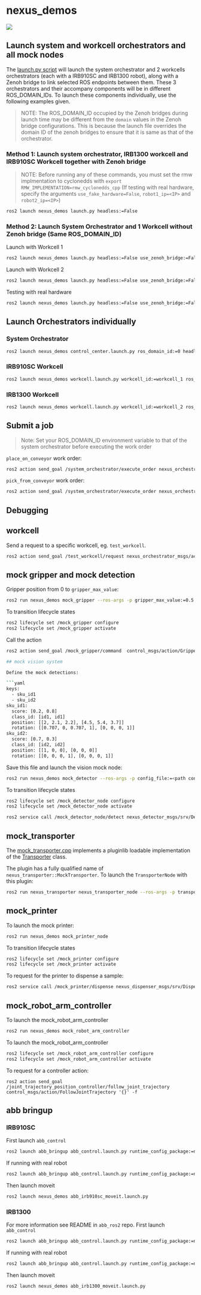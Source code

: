 # nexus_demos

![](../docs/media/nexus_demo.png)

## Launch system and workcell orchestrators and all mock nodes
The [launch.py script](launch/launch.py) will launch the system orchestrator and 2 workcells orchestrators (each with a IRB910SC and IRB1300 robot), along with a Zenoh bridge to link selected ROS endpoints between them. These 3 orchestrators and their accompany components will be in different ROS_DOMAIN_IDs. To launch these components individually, use the following examples given.

>NOTE: The ROS_DOMAIN_ID occupied by the Zenoh bridges during launch time may be different from the `domain` values in the Zenoh bridge configurations. This is because the launch file overrides the domain ID of the zenoh bridges to ensure that it is same as that of the orchestrator.

### Method 1: Launch system orchestrator, IRB1300 workcell and IRB910SC Workcell together with Zenoh bridge
> NOTE: Before running any of these commands, you must set the rmw implmentation to cyclonedds with
`export RMW_IMPLEMENTATION=rmw_cyclonedds_cpp`
(If testing with real hardware, specify the arguments `use_fake_hardware=False`, `robot1_ip=<IP>` and `robot2_ip=<IP>`)
```bash
ros2 launch nexus_demos launch.py headless:=False
```

### Method 2: Launch System Orchestrator and 1 Workcell without Zenoh bridge (Same ROS_DOMAIN_ID)
Launch with Workcell 1
```bash
ros2 launch nexus_demos launch.py headless:=False use_zenoh_bridge:=False run_workcell_1:=true run_workcell_2:=false
```

Launch with Workcell 2
```bash
ros2 launch nexus_demos launch.py headless:=False use_zenoh_bridge:=False run_workcell_1:=false run_workcell_2:=true
```

Testing with real hardware
```bash
ros2 launch nexus_demos launch.py headless:=False use_zenoh_bridge:=False run_workcell_1:=True run_workcell_2:=False use_fake_hardware:=False robot1_ip:=<IP_ADDR>
```

## Launch Orchestrators individually

### System Orchestrator
```bash
ros2 launch nexus_demos control_center.launch.py ros_domain_id:=0 headless:=False
```

### IRB910SC Workcell
```bash
ros2 launch nexus_demos workcell.launch.py workcell_id:=workcell_1 ros_domain_id:=1 support_package:=abb_irb910sc_support robot_xacro_file:=irb910sc_3_45.xacro moveit_config_package:=abb_irb910sc_3_45_moveit_config controllers_file:=abb_irb910sc_controllers.yaml moveit_config_file:=abb_irb910sc_3_45.srdf.xacro tf_publisher_launch_file:=irb910sc_tf.launch.py planner_config_package:=nexus_demos planner_config_file:=irb910sc_planner_params.yaml sku_detection_params_file:=irb910sc_detection.yaml zenoh_config_file:=workcell_1.json5 headless:=False
```

### IRB1300 Workcell
```bash
ros2 launch nexus_demos workcell.launch.py workcell_id:=workcell_2 ros_domain_id:=2 support_package:=abb_irb1300_support robot_xacro_file:=irb1300_10_115.xacro moveit_config_package:=abb_irb1300_10_115_moveit_config controllers_file:=abb_irb1300_controllers.yaml moveit_config_file:=abb_irb1300_10_115.srdf.xacro tf_publisher_launch_file:=irb1300_tf.launch.py sku_detection_params_file:=irb1300_detection.yaml zenoh_config_file:=workcell_2.json5 headless:=False
```

## Submit a job

> Note: Set your ROS_DOMAIN_ID environment variable to that of the system orchestrator before executing the work order

`place_on_conveyor` work order:
```bash
ros2 action send_goal /system_orchestrator/execute_order nexus_orchestrator_msgs/action/ExecuteWorkOrder "{order: {work_order_id: '23', work_order: '$(cat config/place_on_conveyor.yaml)'}}"
```

`pick_from_conveyor` work order:
```bash
ros2 action send_goal /system_orchestrator/execute_order nexus_orchestrator_msgs/action/ExecuteWorkOrder "{order: {work_order_id: '24', work_order: '$(cat config/pick_from_conveyor.yaml)'}}"
```

## Debugging

## workcell

Send a request to a specific workcell, eg. `test_workcell`.

```bash
ros2 action send_goal /test_workcell/request nexus_orchestrator_msgs/action/WorkcellTask "$(cat config/workcell_task.yaml)" -f
```

## mock gripper and mock detection

Gripper position from 0 to `gripper_max_value`:

```bash
ros2 run nexus_demos mock_gripper --ros-args -p gripper_max_value:=0.5
```

To transition lifecycle states
```bash
ros2 lifecycle set /mock_gripper configure
ros2 lifecycle set /mock_gripper activate
```

Call the action

```bash
ros2 action send_goal /mock_gripper/command  control_msgs/action/GripperCommand "{command: {position: 0.42}}" -f

## mock vision system

Define the mock detections:

```yaml
keys:
  - sku_id1
  - sku_id2
sku_id1:
  score: [0.2, 0.8]
  class_id: [id1, id1]
  position: [[2, 2.1, 2.2], [4.5, 5.4, 3.7]]
  rotation: [[0.707, 0, 0.707, 1], [0, 0, 0, 1]]
sku_id2:
  score: [0.7, 0.3]
  class_id: [id2, id2]
  position: [[1, 0, 0], [0, 0, 0]]
  rotation: [[0, 0, 0, 1], [0, 0, 0, 1]]
```

Save this file and launch the vision mock node:

```bash
ros2 run nexus_demos mock_detector --ros-args -p config_file:=<path config file>
```

To transition lifecycle states
```bash
ros2 lifecycle set /mock_detector_node configure
ros2 lifecycle set /mock_detector_node activate
```

```bash
ros2 service call /mock_detector_node/detect nexus_detector_msgs/srv/Detect '{id: "sku_id1"}'
```

## mock_transporter
The [mock_transporter.cpp](src/mock_transporter.cpp) implements a pluginlib
loadable implementation of the [Transporter](../nexus_transporter/include/nexus_transporter/Transporter.hpp) class.

The plugin has a fully qualified name of `nexus_transporter::MockTransporter`.
To launch the `TransporterNode` with this plugin:
```bash
ros2 run nexus_transporter nexus_transporter_node --ros-args -p transporter_plugin:=nexus_transporter::MockTransporter
```

## mock_printer
To launch the mock printer:
```bash
ros2 run nexus_demos mock_printer_node
```

To transition lifecycle states
```bash
ros2 lifecycle set /mock_printer configure
ros2 lifecycle set /mock_printer activate
```

To request for the printer to dispense a sample:
```bash
ros2 service call /mock_printer/dispense nexus_dispenser_msgs/srv/Dispense '{}'
```

## mock_robot_arm_controller
To launch the mock_robot_arm_controller
```bash
ros2 run nexus_demos mock_robot_arm_controller
```

To launch the mock_robot_arm_controller
```bash
ros2 lifecycle set /mock_robot_arm_controller configure
ros2 lifecycle set /mock_robot_arm_controller activate
```

To request for a controller action:
```
ros2 action send_goal /joint_trajectory_position_controller/follow_joint_trajectory control_msgs/action/FollowJointTrajectory '{}' -f
```

## abb bringup

### IRB910SC

First launch `abb_control`
```bash
ros2 launch abb_bringup abb_control.launch.py runtime_config_package:=nexus_demos description_package:=abb_irb910sc_support description_file:=irb910sc_3_45.xacro launch_rviz:=false moveit_config_package:=abb_irb910sc_3_45_moveit_config use_fake_hardware:=true controllers_file:=abb_irb910sc_controllers.yaml
```

If running with real robot
```bash
ros2 launch abb_bringup abb_control.launch.py runtime_config_package:=nexus_demos description_package:=abb_irb910sc_support description_file:=irb910sc_3_45.xacro launch_rviz:=false moveit_config_package:=abb_irb910sc_3_45_moveit_config use_fake_hardware:=true controllers_file:=abb_irb910sc_controllers.yaml use_fake_hardware:=false rws_ip:=<ROBOTSTUDIO_IP>
```

Then launch moveit
```bash
ros2 launch nexus_demos abb_irb910sc_moveit.launch.py
```

### IRB1300

For more information see README in `abb_ros2` repo.
First launch `abb_control`
```bash
ros2 launch abb_bringup abb_control.launch.py runtime_config_package:=nexus_demos description_package:=abb_irb1300_support description_file:=irb1300_10_115.xacro launch_rviz:=false moveit_config_package:=abb_irb1300_10_115_moveit_config use_fake_hardware:=true controllers_file:=abb_irb1300_controllers.yaml
```

If running with real robot
```bash
ros2 launch abb_bringup abb_control.launch.py runtime_config_package:=nexus_demos description_package:=abb_irb1300_support description_file:=irb1300_10_115.xacro launch_rviz:=false moveit_config_package:=abb_irb1300_10_114_moveit_config use_fake_hardware:=true controllers_file:=abb_irb1300_controllers.yaml use_fake_hardware:=false rws_ip:=<ROBOTSTUDIO_IP>
```

Then launch moveit
```bash
ros2 launch nexus_demos abb_irb1300_moveit.launch.py
```
